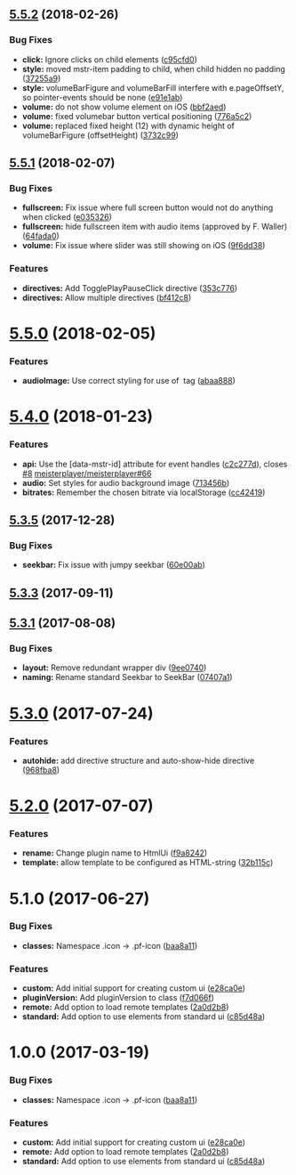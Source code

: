 <a name="5.5.2"></a>
## [5.5.2](https://github.com/meisterplayer/ui-htmlui/compare/v5.5.1...v5.5.2) (2018-02-26)


### Bug Fixes

* **click:** Ignore clicks on child elements ([c95cfd0](https://github.com/meisterplayer/ui-htmlui/commit/c95cfd0))
* **style:** moved mstr-item padding to child, when child hidden no padding ([37255a9](https://github.com/meisterplayer/ui-htmlui/commit/37255a9))
* **style:** volumeBarFigure and volumeBarFill interfere with e.pageOffsetY, so pointer-events should be none ([e91e1ab](https://github.com/meisterplayer/ui-htmlui/commit/e91e1ab))
* **volume:** do not show volume element on iOS ([bbf2aed](https://github.com/meisterplayer/ui-htmlui/commit/bbf2aed))
* **volume:** fixed volumebar button vertical positioning ([776a5c2](https://github.com/meisterplayer/ui-htmlui/commit/776a5c2))
* **volume:** replaced fixed height (12) with dynamic height of volumeBarFigure (offsetHeight) ([3732c99](https://github.com/meisterplayer/ui-htmlui/commit/3732c99))



<a name="5.5.1"></a>
## [5.5.1](https://github.com/meisterplayer/ui-htmlui/compare/v5.5.0...v5.5.1) (2018-02-07)


### Bug Fixes

* **fullscreen:** Fix issue where full screen button would not do anything when clicked ([e035326](https://github.com/meisterplayer/ui-htmlui/commit/e035326))
* **fullscreen:** hide fullscreen item with audio items (approved by F. Waller) ([64fada0](https://github.com/meisterplayer/ui-htmlui/commit/64fada0))
* **volume:** Fix issue where slider was still showing on iOS ([9f6dd38](https://github.com/meisterplayer/ui-htmlui/commit/9f6dd38))


### Features

* **directives:** Add TogglePlayPauseClick directive ([353c776](https://github.com/meisterplayer/ui-htmlui/commit/353c776))
* **directives:** Allow multiple directives ([bf412c8](https://github.com/meisterplayer/ui-htmlui/commit/bf412c8))



<a name="5.5.0"></a>
# [5.5.0](https://github.com/meisterplayer/ui-htmlui/compare/v5.4.0...v5.5.0) (2018-02-05)


### Features

* **audioImage:** Use correct styling for use of <img> tag ([abaa888](https://github.com/meisterplayer/ui-htmlui/commit/abaa888))



<a name="5.4.0"></a>
# [5.4.0](https://github.com/meisterplayer/ui-htmlui/compare/v5.3.5...v5.4.0) (2018-01-23)


### Features

* **api:** Use the [data-mstr-id] attribute for event handles ([c2c277d](https://github.com/meisterplayer/ui-htmlui/commit/c2c277d)), closes [#8](https://github.com/meisterplayer/ui-htmlui/issues/8) [meisterplayer/meisterplayer#66](https://github.com/meisterplayer/meisterplayer/issues/66)
* **audio:** Set styles for audio background image ([713456b](https://github.com/meisterplayer/ui-htmlui/commit/713456b))
* **bitrates:** Remember the chosen bitrate via localStorage ([cc42419](https://github.com/meisterplayer/ui-htmlui/commit/cc42419))



<a name="5.3.5"></a>
## [5.3.5](https://github.com/meisterplayer/ui-htmlui/compare/v5.3.4...v5.3.5) (2017-12-28)


### Bug Fixes

* **seekbar:** Fix issue with jumpy seekbar ([60e00ab](https://github.com/meisterplayer/ui-htmlui/commit/60e00ab))



<a name="5.3.3"></a>
## [5.3.3](https://github.com/meisterplayer/ui-htmlui/compare/v5.3.2...v5.3.3) (2017-09-11)



<a name="5.3.1"></a>
## [5.3.1](https://github.com/meisterplayer/ui-htmlui/compare/v5.3.0...v5.3.1) (2017-08-08)


### Bug Fixes

* **layout:** Remove redundant wrapper div ([9ee0740](https://github.com/meisterplayer/ui-htmlui/commit/9ee0740))
* **naming:** Rename standard Seekbar to SeekBar ([07407a1](https://github.com/meisterplayer/ui-htmlui/commit/07407a1))



<a name="5.3.0"></a>
# [5.3.0](https://github.com/meisterplayer/ui-htmlui/compare/v5.2.0...v5.3.0) (2017-07-24)


### Features

* **autohide:** add directive structure and auto-show-hide directive ([968fba8](https://github.com/meisterplayer/ui-htmlui/commit/968fba8))



<a name="5.2.0"></a>
# [5.2.0](https://github.com/meisterplayer/ui-htmlui/compare/v5.1.0...v5.2.0) (2017-07-07)


### Features

* **rename:** Change plugin name to HtmlUi ([f9a8242](https://github.com/meisterplayer/ui-htmlui/commit/f9a8242))
* **template:** allow template to be configured as HTML-string ([32b115c](https://github.com/meisterplayer/ui-htmlui/commit/32b115c))



<a name="5.1.0"></a>
# 5.1.0 (2017-06-27)


### Bug Fixes

* **classes:** Namespace .icon -> .pf-icon ([baa8a11](https://github.com/meisterplayer/ui-customui/commit/baa8a11))


### Features

* **custom:** Add initial support for creating custom ui ([e28ca0e](https://github.com/meisterplayer/ui-customui/commit/e28ca0e))
* **pluginVersion:** Add pluginVersion to class ([f7d066f](https://github.com/meisterplayer/ui-customui/commit/f7d066f))
* **remote:** Add option to load remote templates ([2a0d2b8](https://github.com/meisterplayer/ui-customui/commit/2a0d2b8))
* **standard:** Add option to use elements from standard ui ([c85d48a](https://github.com/meisterplayer/ui-customui/commit/c85d48a))



<a name="1.0.0"></a>
# 1.0.0 (2017-03-19)


### Bug Fixes

* **classes:** Namespace .icon -> .pf-icon ([baa8a11](https://git.triple-it.nl/meister-player/plugin.ui.custom/commits/baa8a11))


### Features

* **custom:** Add initial support for creating custom ui ([e28ca0e](https://git.triple-it.nl/meister-player/plugin.ui.custom/commits/e28ca0e))
* **remote:** Add option to load remote templates ([2a0d2b8](https://git.triple-it.nl/meister-player/plugin.ui.custom/commits/2a0d2b8))
* **standard:** Add option to use elements from standard ui ([c85d48a](https://git.triple-it.nl/meister-player/plugin.ui.custom/commits/c85d48a))



